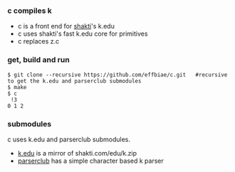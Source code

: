 ### c compiles k
- c is a front end for [shakti](https://shakti.com/)'s k.edu
- c uses shakti's fast k.edu core for primitives
- c replaces z.c
### get, build and run
```
$ git clone --recursive https://github.com/effbiae/c.git   #recursive to get the k.edu and parserclub submodules
$ make
$ c
 !3
0 1 2
```
### submodules
c uses k.edu and parserclub submodules. 
- [k.edu](https://github.com/effbiae/k.edu) is a mirror of shakti.com/edu/k.zip
- [parserclub](https://github.com/kparc/parserclub) has a simple character based k parser
